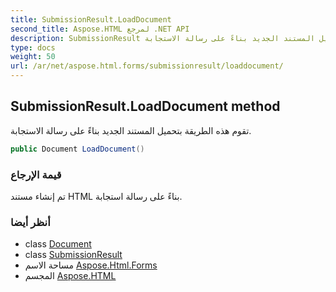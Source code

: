 ```yaml
---
title: SubmissionResult.LoadDocument
second_title: Aspose.HTML لمرجع .NET API
description: SubmissionResult طريقة. تقوم هذه الطريقة بتحميل المستند الجديد بناءً على رسالة الاستجابة.
type: docs
weight: 50
url: /ar/net/aspose.html.forms/submissionresult/loaddocument/
---
```

## SubmissionResult.LoadDocument method

تقوم هذه الطريقة بتحميل المستند الجديد بناءً على رسالة الاستجابة.

```csharp
public Document LoadDocument()
```

### قيمة الإرجاع

تم إنشاء مستند HTML بناءً على رسالة استجابة.

### أنظر أيضا

* class [Document](../../../aspose.html.dom/document/)
* class [SubmissionResult](../)
* مساحة الاسم [Aspose.Html.Forms](../../submissionresult/)
* المجسم [Aspose.HTML](../../../)


